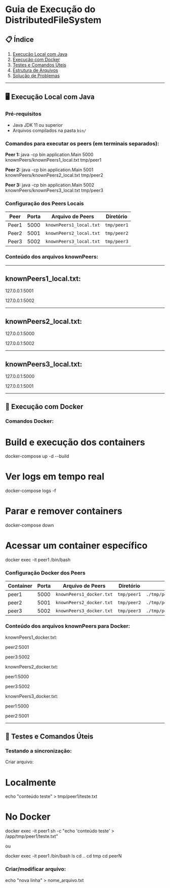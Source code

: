 # Guia de Execução do DistributedFileSystem

## 📋 Índice
1. [Execução Local com Java](#execução-local-com-java)
2. [Execução com Docker](#execução-com-docker)
3. [Testes e Comandos Úteis](#testes-e-comandos-úteis)
4. [Estrutura de Arquivos](#estrutura-de-arquivos)
5. [Solução de Problemas](#solução-de-problemas)

---

## 🖥️ Execução Local com Java

### Pré-requisitos
- Java JDK 11 ou superior
- Arquivos compilados na pasta `bin/`

### Comandos para executar os peers (em terminais separados):

**Peer 1:**
java -cp bin application.Main 5000 knownPeers/knownPeers1_local.txt tmp/peer1

**Peer 2:**
java -cp bin application.Main 5001 knownPeers/knownPeers2_local.txt tmp/peer2

**Peer 3:**
java -cp bin application.Main 5002 knownPeers/knownPeers3_local.txt tmp/peer3

### Configuração dos Peers Locais

| Peer | Porta | Arquivo de Peers | Diretório |
| --- | --- | --- | --- |
| Peer1 | 5000 | `knownPeers1_local.txt` | `tmp/peer1` |
| Peer2 | 5001 | `knownPeers2_local.txt` | `tmp/peer2` |
| Peer3 | 5002 | `knownPeers3_local.txt` | `tmp/peer3` |

### Conteúdo dos arquivos knownPeers:
***
knownPeers1_local.txt:
---

127.0.0.1:5001

127.0.0.1:5002

***
knownPeers2_local.txt:
---


127.0.0.1:5000

127.0.0.1:5002

***
knownPeers3_local.txt:
---

127.0.0.1:5000

127.0.0.1:5001

* * * * *

🐳 Execução com Docker
----------------------

### Comandos Docker:

# Build e execução dos containers
docker-compose up -d --build

# Ver logs em tempo real
docker-compose logs -f

# Parar e remover containers
docker-compose down

# Acessar um container específico
docker exec -it peer1 /bin/bash

### Configuração Docker dos Peers

| Container | Porta | Arquivo de Peers | Diretório | Volume |
| --- | --- | --- | --- | --- |
| peer1 | 5000 | `knownPeers1_docker.txt` | `tmp/peer1` | `./tmp/peer1:/app/tmp/peer1` |
| peer2 | 5001 | `knownPeers2_docker.txt` | `tmp/peer2` | `./tmp/peer2:/app/tmp/peer2` |
| peer3 | 5002 | `knownPeers3_docker.txt` | `tmp/peer3` | `./tmp/peer3:/app/tmp/peer3` |

### Conteúdo dos arquivos knownPeers para Docker:

knownPeers1_docker.txt:

peer2:5001

peer3:5002


knownPeers2_docker.txt:

peer1:5000

peer3:5002


knownPeers3_docker.txt:

peer1:5000

peer2:5001

* * * * *

🧪 Testes e Comandos Úteis
--------------------------

### Testando a sincronização:

Criar arquivo:

# Localmente
echo "conteúdo teste" > tmp/peer1/teste.txt

# No Docker
docker exec -it peer1 sh -c "echo 'conteúdo teste' > /app/tmp/peer1/teste.txt"

ou

docker exec -it peer1 /bin/bash
ls
cd ..
cd tmp
cd peerN

### Criar/modificar arquivo:

echo "nova linha" > nome_arquivo.txt



